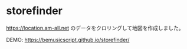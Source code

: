 # storefinder

https://location.am-all.net のデータをクロリングして地図を作成しました。

DEMO: https://bemusicscript.github.io/storefinder/
